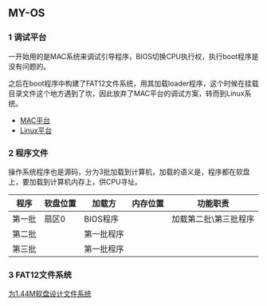 ## MY-OS

### 1 调试平台

一开始用的是MAC系统来调试引导程序，BIOS切换CPU执行权，执行boot程序是没有问题的。

之后在boot程序中构建了FAT12文件系统，用其加载loader程序，这个时候在挂载目录文件这个地方遇到了坎，因此放弃了MAC平台的调试方案，转而到Linux系统。

* [MAC平台](./docs/MAC.md)
* [Linux平台](./docs/CENTOS.md)

### 2 程序文件

操作系统程序也是源码，分为3批加载到计算机，加载的语义是，程序都在软盘上，要加载到计算机内存上，供CPU寻址。

| 程序   | 软盘位置 | 加载方     | 内存位置 | 功能职责              |
| ------ | -------- | ---------- | -------- | --------------------- |
| 第一批 | 扇区0    | BIOS程序   |          | 加载第二批\第三批程序 |
| 第二批 |          | 第一批程序 |          |                       |
| 第三批 |          | 第一批程序 |          |                       |

### 3 FAT12文件系统

[为1.44M软盘设计文件系统](./docs/FD.md)
